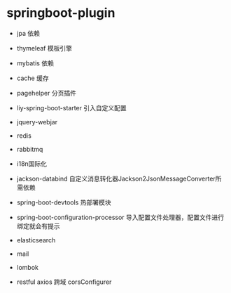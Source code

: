# springboot-plugin

* jpa 依赖 

* thymeleaf 模板引擎

* mybatis 依赖

* cache 缓存

* pagehelper 分页插件

* liy-spring-boot-starter 引入自定义配置

* jquery-webjar

* redis

* rabbitmq

* i18n国际化

* jackson-databind 自定义消息转化器Jackson2JsonMessageConverter所需依赖

* spring-boot-devtools 热部署模块

* spring-boot-configuration-processor 导入配置文件处理器，配置文件进行绑定就会有提示

* elasticsearch 

* mail

* lombok

* restful axios 跨域 corsConfigurer


